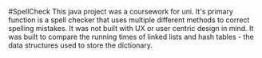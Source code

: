 #SpellCheck
This java project was a coursework for uni. It's primary function is a spell checker that uses multiple different methods to correct spelling mistakes. It was not built with UX or user centric design in mind. It was built to compare the running times of linked lists and hash tables - the data structures used to store the dictionary. 

